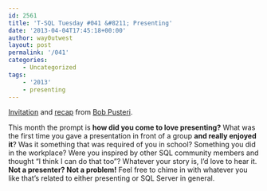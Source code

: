 ```yaml
---
id: 2561
title: 'T-SQL Tuesday #041 &#8211; Presenting'
date: '2013-04-04T17:45:18+00:00'
author: way0utwest
layout: post
permalink: '/041'
categories:
    - Uncategorized
tags:
    - '2013'
    - presenting
---
```


[Invitation](http://www.bobpusateri.com/archive/2013/04/invitation-to-t-sql-tuesday-41-presenting-and-loving-it/) and [recap](http://www.bobpusateri.com/archive/2013/04/t-sql-tuesday-41-recap/) from [Bob Pusteri](http://www.bobpusateri.com/).

 This month the prompt is **how did you come to love presenting?** What was the first time you gave a presentation in front of a group **and really enjoyed it**? Was it something that was required of you in school? Something you did in the workplace? Were you inspired by other SQL community members and thought “I think I can do that too”? Whatever your story is, I’d love to hear it. **Not a presenter? Not a problem!** Feel free to chime in with whatever you like that’s related to either presenting or SQL Server in general.

<div class="fix" id="wrapper"></div>